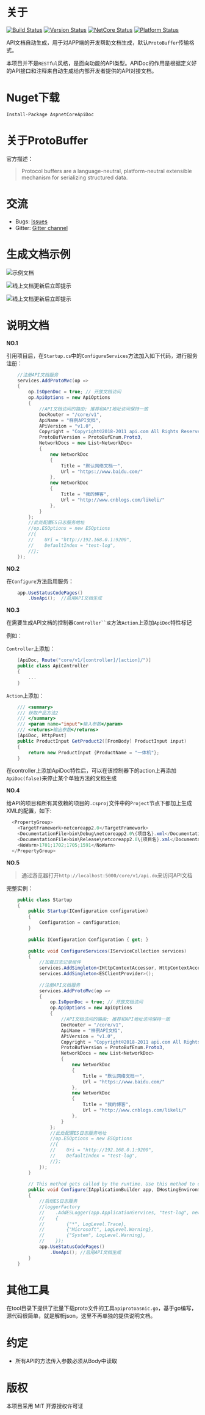# 关于

[![Build Status](https://travis-ci.com/li-keli/AspnetCoreApiDoc.svg?branch=master)](https://travis-ci.com/li-keli/AspnetCoreApiDoc)
[![Version Status](https://img.shields.io/badge/AspnetCoreApiDoc.version-v3.1.0-green.svg)](https://www.nuget.org/packages/AspnetCoreApiDoc)
[![NetCore Status](https://img.shields.io/badge/.Net%20core-v2.2-blue.svg)](https://github.com/li-keli/AspnetCoreApiDoc)
[![Platform Status](https://img.shields.io/badge/platform-windows%20%7C%20macos%20%7C%20linux-lightgrey.svg)](https://github.com/li-keli/AspnetCoreApiDoc)

API文档自动生成，用于对APP端的开发帮助文档生成，默认`ProtoBuffer`传输格式。

本项目并不是`RESTful`风格，是面向功能的API类型。APiDoc的作用是根据定义好的API接口和注释来自动生成给内部开发者提供的API对接文档。

# Nuget下载

`Install-Package AspnetCoreApiDoc`

# 关于ProtoBuffer

官方描述：

> Protocol buffers are a language-neutral, platform-neutral extensible mechanism for serializing structured data.

# 交流

* Bugs: [Issues](https://github.com/li-keli/AspnetCoreApiDoc/issues)
* Gitter: [Gitter channel](https://gitter.im/AspnetCoreApiDoc/AspNetCoreApiDoc)

# 生成文档示例

![示例文档](img/Sample-img.png)

![线上文档更新后立即提示](img/2018-04-11_11.06.png)

![线上文档更新后立即提示](img/2018-04-11_11.07.png)

# 说明文档

**NO.1**

引用项目后，在`Startup.cs`中的`ConfigureServices`方法加入如下代码，进行服务注册：

```c#
    //注册API文档服务
    services.AddProtoMvc(op =>
    {
        op.IsOpenDoc = true; // 开放文档访问
        op.ApiOptions = new ApiOptions
        {
            //API文档访问的路由; 推荐和API地址访问保持一致
            DocRouter = "/core/v1",
            ApiName = "样例API文档",
            APiVersion = "v1.0",
            Copyright = "Copyright©2018-2011 api.com All Rights Reserved. ",
            ProtoBufVersion = ProtoBufEnum.Proto3,
            NetworkDocs = new List<NetworkDoc>
            {
                new NetworkDoc
                {
                    Title = "默认网络文档一",
                    Url = "https://www.baidu.com/"
                },
                new NetworkDoc
                {
                    Title = "我的博客",
                    Url = "http://www.cnblogs.com/likeli/"
                },
            }
        };
        //此处配置ES日志服务地址
        //op.ESOptions = new ESOptions
        //{
        //    Uri = "http://192.168.0.1:9200",
        //    DefaultIndex = "test-log",
        //};
    });
```

**NO.2**

在`Configure`方法启用服务：

```c#
    app.UseStatusCodePages()
        .UseApi();  //启用API文档生成
```

**NO.3**

在需要生成API文档的控制器`Controller``或`方法`Action`上添加`ApiDoc`特性标记

例如：

`Controller`上添加：
```c#
    [ApiDoc, Route("core/v1/[controller]/[action]/")]
    public class ApiController
    {
        ...
    }
```

`Action`上添加：
```c#
    /// <summary>
    /// 获取产品方法2
    /// </summary>
    /// <param name="input">输入参数</param>
    /// <returns>输出参数</returns>
    [ApiDoc, HttpPost]
    public ProductInput GetProduct2([FromBody] ProductInput input)
    {
        return new ProductInput {ProductName = "一体机"};
    }
```

在controller上添加ApiDoc特性后，可以在该控制器下的action上再添加`ApiDoc(false)`来停止某个单独方法的文档生成

**NO.4**

给API的项目和所有其依赖的项目的`.csproj`文件中的`Project`节点下都加上生成XML的配置，如下:

```C#
  <PropertyGroup>
    <TargetFramework>netcoreapp2.0</TargetFramework>
    <DocumentationFile>bin\Debug\netcoreapp2.0\{项目名}.xml</DocumentationFile>
    <DocumentationFile>bin\Release\netcoreapp2.0\{项目名}.xml</DocumentationFile>
    <NoWarn>1701;1702;1705;1591</NoWarn>
  </PropertyGroup>
```

**NO.5**

> 通过游览器打开`http://localhost:5000/core/v1/api.do`来访问API文档

完整实例：

```c#
    public class Startup
    {
        public Startup(IConfiguration configuration)
        {
            Configuration = configuration;
        }
    
        public IConfiguration Configuration { get; }
    
        public void ConfigureServices(IServiceCollection services)
        {
            //加载日志记录组件
            services.AddSingleton<IHttpContextAccessor, HttpContextAccessor>();
            services.AddSingleton<ESClientProvider>();
    
            //注册API文档服务
            services.AddProtoMvc(op =>
            {
                op.IsOpenDoc = true; // 开放文档访问
                op.ApiOptions = new ApiOptions
                {
                    //API文档访问的路由; 推荐和API地址访问保持一致
                    DocRouter = "/core/v1",
                    ApiName = "样例API文档",
                    APiVersion = "v1.0",
                    Copyright = "Copyright©2018-2011 api.com All Rights Reserved. ",
                    ProtoBufVersion = ProtoBufEnum.Proto3,
                    NetworkDocs = new List<NetworkDoc>
                    {
                        new NetworkDoc
                        {
                            Title = "默认网络文档一",
                            Url = "https://www.baidu.com/"
                        },
                        new NetworkDoc
                        {
                            Title = "我的博客",
                            Url = "http://www.cnblogs.com/likeli/"
                        },
                    }
                };
                //此处配置ES日志服务地址
                //op.ESOptions = new ESOptions
                //{
                //    Uri = "http://192.168.0.1:9200",
                //    DefaultIndex = "test-log",
                //};
            });
        }
    
        // This method gets called by the runtime. Use this method to configure the HTTP request pipeline.
        public void Configure(IApplicationBuilder app, IHostingEnvironment env, ILoggerFactory loggerFactory)
        {
            //启动ES日志服务
            //loggerFactory
            //    .AddESLogger(app.ApplicationServices, "test-log", new FilterLoggerSettings
            //    {
            //        {"*", LogLevel.Trace},
            //        {"Microsoft", LogLevel.Warning},
            //        {"System", LogLevel.Warning},
            //    });
            app.UseStatusCodePages()
                .UseApi(); //启用API文档生成
        }
    }
```

# 其他工具

在tool目录下提供了批量下载proto文件的工具`apiprotoasnic.go`，基于go编写，源代码很简单，就是解析json，这里不再单独的提供说明文档。

# 约定

* 所有API的方法传入参数必须从Body中读取

# 版权

本项目采用 MIT 开源授权许可证
